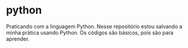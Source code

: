 # python
Praticando com a linguagem Python.
Nesse repositório estou salvando a minha prática usando Python. Os códigos são básicos, pois são para aprender.
